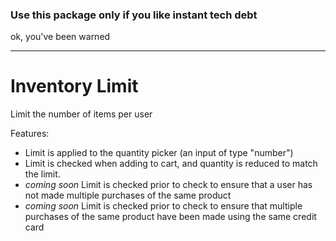 ### Use this package only if you like instant tech debt
ok, you've been warned

---
# Inventory Limit
Limit the number of items per user

Features:

* Limit is applied to the quantity picker (an input of type "number")
* Limit is checked when adding to cart, and quantity is reduced to match the limit.
* *coming soon* Limit is checked prior to check to ensure that a user has not made
multiple purchases of the same product
* *coming soon* Limit is checked prior to check to ensure that multiple purchases
of the same product have been made using the same credit card
